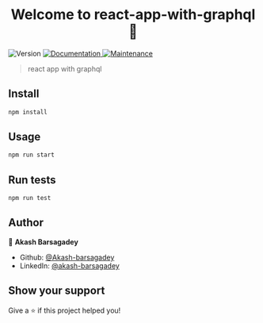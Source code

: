 <h1 align="center">Welcome to react-app-with-graphql 👋</h1>
<p>
  <img alt="Version" src="https://img.shields.io/badge/version-0.1.0-blue.svg?cacheSeconds=2592000" />
  <a href="https://github.com/Akash-barsagadey/node-express-with-graphql#readme" target="_blank">
    <img alt="Documentation" src="https://img.shields.io/badge/documentation-yes-brightgreen.svg" />
  </a>
  <a href="https://github.com/Akash-barsagadey/node-express-with-graphql/graphs/commit-activity" target="_blank">
    <img alt="Maintenance" src="https://img.shields.io/badge/Maintained%3F-yes-green.svg" />
  </a>
</p>

> react app with graphql

## Install

```sh
npm install
```

## Usage

```sh
npm run start
```

## Run tests

```sh
npm run test
```

## Author

👤 **Akash Barsagadey**

-   Github: [@Akash-barsagadey](https://github.com/Akash-barsagadey)
-   LinkedIn: [@akash-barsagadey](https://linkedin.com/in/akash-barsagadey)

## Show your support

Give a ⭐️ if this project helped you!
